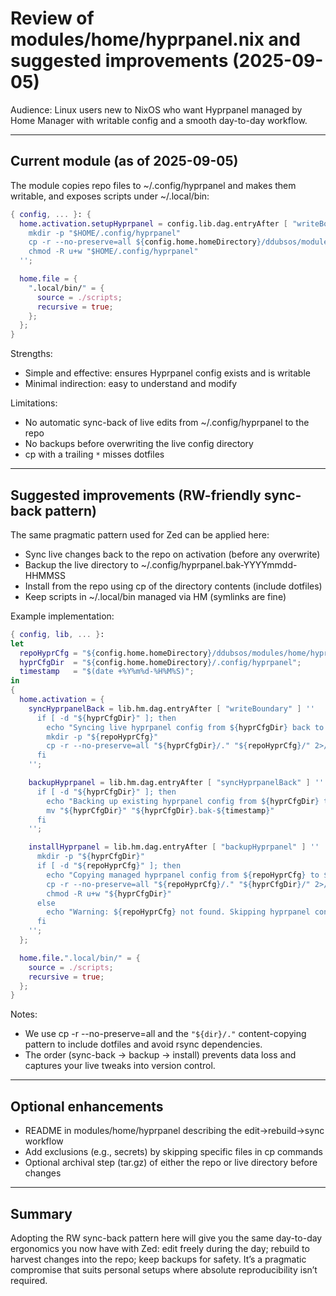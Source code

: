 # Review of modules/home/hyprpanel.nix and suggested improvements (2025-09-05)

Audience: Linux users new to NixOS who want Hyprpanel managed by Home Manager with writable config and a smooth day-to-day workflow.

---

## Current module (as of 2025-09-05)

The module copies repo files to ~/.config/hyprpanel and makes them writable, and exposes scripts under ~/.local/bin:

```nix path=/home/dwilliams/ddubsos/modules/home/hyprpanel.nix start=1
{ config, ... }: {
  home.activation.setupHyprpanel = config.lib.dag.entryAfter [ "writeBoundary" ] ''
    mkdir -p "$HOME/.config/hyprpanel"
    cp -r --no-preserve=all ${config.home.homeDirectory}/ddubsos/modules/home/hyprpanel/* "$HOME/.config/hyprpanel/"
    chmod -R u+w "$HOME/.config/hyprpanel"
  '';

  home.file = {
    ".local/bin/" = {
      source = ./scripts;
      recursive = true;
    };
  };
}
```

Strengths:
- Simple and effective: ensures Hyprpanel config exists and is writable
- Minimal indirection: easy to understand and modify

Limitations:
- No automatic sync-back of live edits from ~/.config/hyprpanel to the repo
- No backups before overwriting the live config directory
- cp with a trailing `*` misses dotfiles

---

## Suggested improvements (RW-friendly sync-back pattern)

The same pragmatic pattern used for Zed can be applied here:

- Sync live changes back to the repo on activation (before any overwrite)
- Backup the live directory to ~/.config/hyprpanel.bak-YYYYmmdd-HHMMSS
- Install from the repo using cp of the directory contents (include dotfiles)
- Keep scripts in ~/.local/bin managed via HM (symlinks are fine)

Example implementation:

```nix path=null start=null
{ config, lib, ... }:
let
  repoHyprCfg = "${config.home.homeDirectory}/ddubsos/modules/home/hyprpanel";
  hyprCfgDir  = "${config.home.homeDirectory}/.config/hyprpanel";
  timestamp   = "$(date +%Y%m%d-%H%M%S)";
in
{
  home.activation = {
    syncHyprpanelBack = lib.hm.dag.entryAfter [ "writeBoundary" ] ''
      if [ -d "${hyprCfgDir}" ]; then
        echo "Syncing live hyprpanel config from ${hyprCfgDir} back to ${repoHyprCfg}"
        mkdir -p "${repoHyprCfg}"
        cp -r --no-preserve=all "${hyprCfgDir}/." "${repoHyprCfg}/" 2>/dev/null || true
      fi
    '';

    backupHyprpanel = lib.hm.dag.entryAfter [ "syncHyprpanelBack" ] ''
      if [ -d "${hyprCfgDir}" ]; then
        echo "Backing up existing hyprpanel config from ${hyprCfgDir} to ${hyprCfgDir}.bak-${timestamp}"
        mv "${hyprCfgDir}" "${hyprCfgDir}.bak-${timestamp}"
      fi
    '';

    installHyprpanel = lib.hm.dag.entryAfter [ "backupHyprpanel" ] ''
      mkdir -p "${hyprCfgDir}"
      if [ -d "${repoHyprCfg}" ]; then
        echo "Copying managed hyprpanel config from ${repoHyprCfg} to ${hyprCfgDir} (no symlinks)"
        cp -r --no-preserve=all "${repoHyprCfg}/." "${hyprCfgDir}/" 2>/dev/null || true
        chmod -R u+w "${hyprCfgDir}"
      else
        echo "Warning: ${repoHyprCfg} not found. Skipping hyprpanel config copy."
      fi
    '';
  };

  home.file.".local/bin/" = {
    source = ./scripts;
    recursive = true;
  };
}
```

Notes:
- We use cp -r --no-preserve=all and the `"${dir}/."` content-copying pattern to include dotfiles and avoid rsync dependencies.
- The order (sync-back → backup → install) prevents data loss and captures your live tweaks into version control.

---

## Optional enhancements

- README in modules/home/hyprpanel describing the edit→rebuild→sync workflow
- Add exclusions (e.g., secrets) by skipping specific files in cp commands
- Optional archival step (tar.gz) of either the repo or live directory before changes

---

## Summary

Adopting the RW sync-back pattern here will give you the same day-to-day ergonomics you now have with Zed: edit freely during the day; rebuild to harvest changes into the repo; keep backups for safety. It’s a pragmatic compromise that suits personal setups where absolute reproducibility isn’t required.

